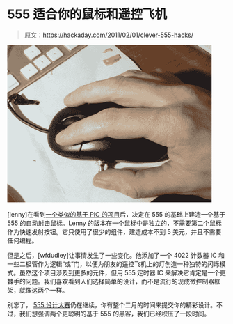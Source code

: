 # 555 适合你的鼠标和遥控飞机

> 原文：<https://hackaday.com/2011/02/01/clever-555-hacks/>

![](img/b0b24df59dcc052222fff872d235208f.png "Autofire")

[lenny]在看到[一个类似的基于 PIC 的项目](http://hackaday.com/2010/12/20/adding-auto-fire-to-a-computer-mouse/)后，决定在 555 的基础上建造一个基于 [555 的自动射击鼠标](http://itslennysfault.com/adding-auto-fire-to-a-computer-mouse-555-timer)。Lenny 的版本在一个鼠标中是独立的，不需要第二个鼠标作为快速发射按钮。它只使用了很少的组件，建造成本不到 5 美元，并且不需要任何编程。

但是之后，[wfdudley]让事情发生了一些变化。他添加了一个 4022 计数器 IC 和一些二极管作为逻辑“或”门，以便为朋友的遥控飞机上的灯创造一种独特的闪烁模式。虽然这个项目涉及到更多的元件，但用 555 定时器 IC 来解决它肯定是一个更棘手的问题。我们喜欢看到人们选择简单的设计，而不是流行的现成微控制器框架，就像这两个一样。

别忘了， [555 设计大赛](http://hackaday.com/2011/01/25/555-design-contest-win-1500-in-prizes/)仍在继续，你有整个二月的时间来提交你的精彩设计。不过，我们想强调两个更聪明的基于 555 的黑客，我们已经积压了一段时间。
